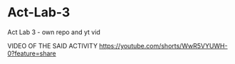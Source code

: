 # Act-Lab-3
Act Lab 3 - own repo and yt vid

VIDEO OF THE SAID ACTIVITY
https://youtube.com/shorts/WwR5VYUWH-0?feature=share
